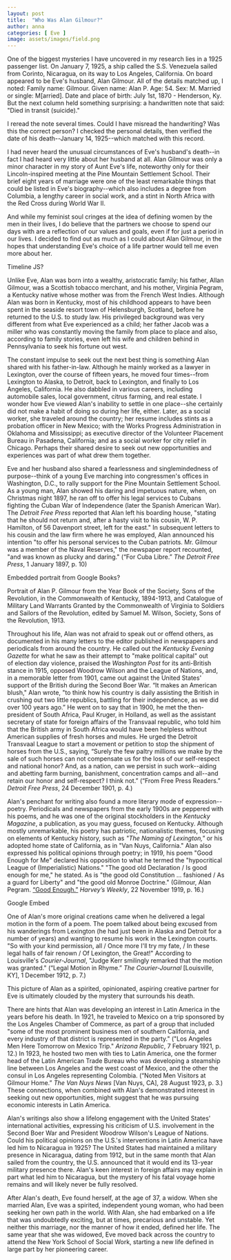 ```yaml
---
layout: post
title:  "Who Was Alan Gilmour?"
author: anna
categories: [ Eve ]
image: assets/images/field.png
---
```

One of the biggest mysteries I have uncovered in my research lies in a 1925 passenger list. On January 7, 1925, a ship called the S.S. Venezuela sailed from Corinto, Nicaragua, on its way to Los Angeles, California. On board appeared to be Eve's husband, Alan Gilmour. All of the details matched up, I noted: Family name: Gilmour. Given name: Alan P. Age: 54. Sex: M. Married or single: M[arried]. Date and place of birth: July 1st, 1870 - Henderson, Ky. But the next column held something surprising: a handwritten note that said: "Died in transit (suicide)."

I reread the note several times. Could I have misread the handwriting? Was this the correct person? I checked the personal details, then verified the date of his death--January 14, 1925--which matched with this record.

I had never heard the unusual circumstances of Eve's husband's death--in fact I had heard very little about her husband at all. Alan Gilmour was only a minor character in my story of Aunt Eve's life, noteworthy only for their Lincoln-inspired meeting at the Pine Mountain Settlement School. Their brief eight years of marriage were one of the least remarkable things that could be listed in Eve's biography--which also includes a degree from Columbia, a lengthy career in social work, and a stint in North Africa with the Red Cross during World War II.

And while my feminist soul cringes at the idea of defining women by the men in their lives, I do believe that the partners we choose to spend our days with are a reflection of our values and goals, even if for just a period in our lives. I decided to find out as much as I could about Alan Gilmour, in the hopes that understanding Eve's choice of a life partner would tell me even more about her.

Timeline JS?

Unlike Eve, Alan was born into a wealthy, aristocratic family; his father, Allan Gilmour, was a Scottish tobacco merchant, and his mother, Virginia Pegram, a Kentucky native whose mother was from the French West Indies. Although Alan was born in Kentucky, most of his childhood appears to have been spent in the seaside resort town of Helensburgh, Scotland, before he returned to the U.S. to study law. His privileged background was very different from what Eve experienced as a child; her father Jacob was a miller who was constantly moving the family from place to place and also, according to family stories, even left his wife and children behind in Pennsylvania to seek his fortune out west.

The constant impulse to seek out the next best thing is something Alan shared with his father-in-law. Although he mainly worked as a lawyer in Lexington, over the course of fifteen years, he moved four times--from Lexington to Alaska, to Detroit, back to Lexington, and finally to Los Angeles, California. He also dabbled in various careers, including automobile sales, local government, citrus farming, and real estate. I wonder how Eve viewed Alan's inability to settle in one place--she certainly did not make a habit of doing so during her life, either. Later, as a social worker, she traveled around the country; her resume includes stints as a probation officer in New Mexico; with the Works Progress Administration in Oklahoma and Mississippi; as executive director of the Volunteer Placement Bureau in Pasadena, California; and as a social worker for city relief in Chicago. Perhaps their shared desire to seek out new opportunities and experiences was part of what drew them together.

Eve and her husband also shared a fearlessness and singlemindedness of purpose--think of a young Eve marching into congressmen's offices in Washington, D.C., to rally support for the Pine Mountain Settlement School. As a young man, Alan showed his daring and impetuous nature, when, on Christmas night 1897, he ran off to offer his legal services to Cubans fighting the Cuban War of Independence (later the Spanish American War). The *Detroit Free Press* reported that Alan left his boarding house, "stating that he should not return and, after a hasty visit to his cousin, W. P. Hamilton, of 56 Davenport street, left for the east." In subsequent letters to his cousin and the law firm where he was employed, Alan announced his intention "to offer his personal services to the Cuban patriots. Mr. Gilmour was a member of the Naval Reserves," the newspaper report recounted, "and was known as plucky and daring." (“For Cuba Libre.” *The Detroit Free Press*, 1 January 1897, p. 10)

Embedded portrait from Google Books?

Portrait of Alan P. Gilmour from the Year Book of the Society, Sons of the Revolution, in the Commonwealth of Kentucky, 1894-1913, and Catalogue of Military Land Warrants Granted by the Commonwealth of Virginia to Soldiers and Sailors of the Revolution, edited by Samuel M. Wilson, Society, Sons of the Revolution, 1913.

Throughout his life, Alan was not afraid to speak out or offend others, as documented in his many letters to the editor published in newspapers and periodicals from around the country. He called out the *Kentucky Evening Gazette* for what he saw as their attempt to "make political capital" out of election day violence, praised the *Washington Post* for its anti-British stance in 1915, opposed Woodrow Wilson and the League of Nations, and, in a memorable letter from 1901, came out against the United States' support of the British during the Second Boer War. “It makes an American blush," Alan wrote, "to think how his country is daily assisting the British in crushing out two little republics, battling for their independence, as we did over 100 years ago.” He went on to say that in 1900, he met the then-president of South Africa, Paul Kruger, in Holland, as well as the assistant secretary of state for foreign affairs of the Transvaal republic, who told him that the British army in South Africa would have been helpless without American supplies of fresh horses and mules. He urged the Detroit Transvaal League to start a movement or petition to stop the shipment of horses from the U.S., saying, “Surely the few paltry millions we make by the sale of such horses can not compensate us for the loss of our self-respect and national honor? And, as a nation, can we persist in such work--aiding and abetting farm burning, banishment, concentration camps and all--and retain our honor and self-respect? I think not.” (“From Free Press Readers.” *Detroit Free Press*, 24 December 1901, p. 4.)

Alan's penchant for writing also found a more literary mode of expression--poetry. Periodicals and newspapers from the early 1900s are peppered with his poems, and he was one of the original stockholders in the *Kentucky Magazine*, a publication, as you may guess, focused on Kentucky. Although mostly unremarkable, his poetry has patriotic, nationalistic themes, focusing on elements of Kentucky history, such as *"The Naming of Lexington,"* or his adopted home state of California, as in "Van Nuys, California." Alan also expressed his political opinions through poetry; in 1919, his poem "Good Enough for Me" declared his opposition to what he termed the "hypocritical League of (Imperialistic) Nations." "The good old Declaration / Is good enough for me," he stated. As is "the good old Constitution ... fashioned / As a guard for Liberty" and "the good old Monroe Doctrine." (Gilmour, Alan Pegram. [“Good Enough.”](https://books.google.com/books?id=UloxAQAAMAAJ&dq=%22alan%20pegram%20gilmour%22&pg=RA1-PA57#v=onepage&q=%22alan%20pegram%20gilmour%22&f=false) *Harvey’s Weekly*, 22 November 1919, p. 16.)

Google Embed

One of Alan's more original creations came when he delivered a legal motion in the form of a poem. The poem talked about being excused from his wanderings from Lexington (he had just been in Alaska and Detroit for a number of years) and wanting to resume his work in the Lexington courts. "So with your kind permission, all / Once more I'll try my fate, / In these legal halls of fair renown / Of Lexington, the Great!" According to Louisville's *Courier-Journal*, "Judge Kerr smilingly remarked that the motion was granted." (“Legal Motion in Rhyme.” *The Courier-Journal* [Louisville, KY], 1 December 1912, p. 7.)

This picture of Alan as a spirited, opinionated, aspiring creative partner for Eve is ultimately clouded by the mystery that surrounds his death.

There are hints that Alan was developing an interest in Latin America in the years before his death. In 1921, he traveled to Mexico on a trip sponsored by the Los Angeles Chamber of Commerce, as part of a group that included "some of the most prominent business men of southern California, and every industry of that district is represented in the party." ("Los Angeles Men Here Tomorrow on Mexico Trip." *Arizona Republic*, 7 February 1921, p. 12.) In 1923, he hosted two men with ties to Latin America, one the former head of the Latin American Trade Bureau who was developing a steamship line between Los Angeles and the west coast of Mexico, and the other the consul in Los Angeles representing Colombia. (“Noted Men Visitors at Gilmour Home.” *The Van Nuys News* [Van Nuys, CA], 28 August 1923, p. 3.) These connections, when combined with Alan's demonstrated interest in seeking out new opportunities, might suggest that he was pursuing economic interests in Latin America.

Alan's writings also show a lifelong engagement with the United States' international activities, expressing his criticism of U.S. involvement in the Second Boer War and President Woodrow Wilson's League of Nations. Could his political opinions on the U.S.'s interventions in Latin America have led him to Nicaragua in 1925? The United States had maintained a military presence in Nicaragua, dating from 1912, but in the same month that Alan sailed from the country, the U.S. announced that it would end its 13-year military presence there. Alan's keen interest in foreign affairs may explain in part what led him to Nicaragua, but the mystery of his fatal voyage home remains and will likely never be fully resolved.

After Alan's death, Eve found herself, at the age of 37, a widow. When she married Alan, Eve was a spirited, independent young woman, who had been seeking her own path in the world. With Alan, she had embarked on a life that was undoubtedly exciting, but at times, precarious and unstable. Yet neither this marriage, nor the manner of how it ended, defined her life. The same year that she was widowed, Eve moved back across the country to attend the New York School of Social Work, starting a new life defined in large part by her pioneering career.